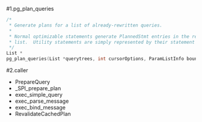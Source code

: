 #1.pg_plan_queries

```cpp
/*
 * Generate plans for a list of already-rewritten queries.
 *
 * Normal optimizable statements generate PlannedStmt entries in the result
 * list.  Utility statements are simply represented by their statement nodes.
 */
List *
pg_plan_queries(List *querytrees, int cursorOptions, ParamListInfo boundParams)
```

#2.caller

- PrepareQuery
- _SPI_prepare_plan
- exec_simple_query
- exec_parse_message
- exec_bind_message
- RevalidateCachedPlan